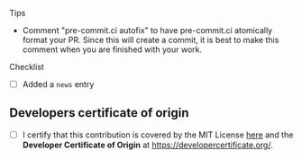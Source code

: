 <!--
Thank you for pull request.
Below are a few things we ask you kindly to self-check before getting a review. Remove checks that are not relevant.
-->

<!--
Please note any issues this fixes using [closing keywords]( https://help.github.com/articles/closing-issues-using-keywords/ ):
-->

<!--
see https://regro.github.io/rever-docs/news.html for details on how to add news entry (you do not need to run the rever command)
-->
Tips
* Comment "pre-commit.ci autofix" to have pre-commit.ci atomically format your PR.
  Since this will create a commit, it is best to make this comment when you are finished with your work.


Checklist
* [ ] Added a ``news`` entry

## Developers certificate of origin
- [ ] I certify that this contribution is covered by the MIT License [here](https://github.com/OpenFreeEnergy/openfe/blob/main/LICENSE) and the **Developer Certificate of Origin** at <https://developercertificate.org/>.
